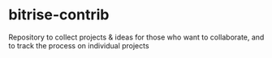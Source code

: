 # bitrise-contrib
Repository to collect projects &amp; ideas for those who want to collaborate, and to track the process on individual projects
